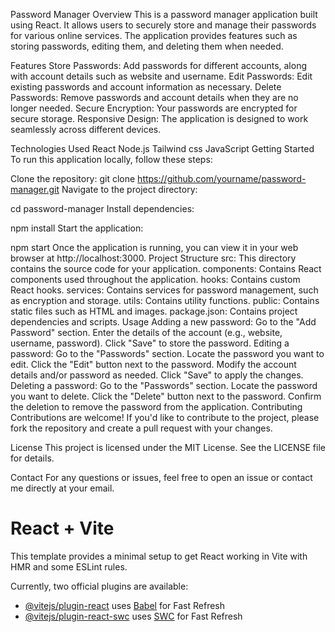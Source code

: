 Password Manager
Overview
This is a password manager application built using React. It allows users to securely store and manage their passwords for various online services. The application provides features such as storing passwords, editing them, and deleting them when needed.

Features
Store Passwords: Add passwords for different accounts, along with account details such as website and username.
Edit Passwords: Edit existing passwords and account information as necessary.
Delete Passwords: Remove passwords and account details when they are no longer needed.
Secure Encryption: Your passwords are encrypted for secure storage.
Responsive Design: The application is designed to work seamlessly across different devices.

Technologies Used
React
Node.js
Tailwind css
JavaScript
Getting Started
To run this application locally, follow these steps:

Clone the repository:
git clone https://github.com/yourname/password-manager.git
Navigate to the project directory:

cd password-manager
Install dependencies:

npm install
Start the application:

npm start
Once the application is running, you can view it in your web browser at http://localhost:3000.
Project Structure
src: This directory contains the source code for your application.
components: Contains React components used throughout the application.
hooks: Contains custom React hooks.
services: Contains services for password management, such as encryption and storage.
utils: Contains utility functions.
public: Contains static files such as HTML and images.
package.json: Contains project dependencies and scripts.
Usage
Adding a new password:
Go to the "Add Password" section.
Enter the details of the account (e.g., website, username, password).
Click "Save" to store the password.
Editing a password:
Go to the "Passwords" section.
Locate the password you want to edit.
Click the "Edit" button next to the password.
Modify the account details and/or password as needed.
Click "Save" to apply the changes.
Deleting a password:
Go to the "Passwords" section.
Locate the password you want to delete.
Click the "Delete" button next to the password.
Confirm the deletion to remove the password from the application.
Contributing
Contributions are welcome! If you'd like to contribute to the project, please fork the repository and create a pull request with your changes.

License
This project is licensed under the MIT License. See the LICENSE file for details.

Contact
For any questions or issues, feel free to open an issue or contact me directly at your email.


# React + Vite

This template provides a minimal setup to get React working in Vite with HMR and some ESLint rules.

Currently, two official plugins are available:

- [@vitejs/plugin-react](https://github.com/vitejs/vite-plugin-react/blob/main/packages/plugin-react/README.md) uses [Babel](https://babeljs.io/) for Fast Refresh
- [@vitejs/plugin-react-swc](https://github.com/vitejs/vite-plugin-react-swc) uses [SWC](https://swc.rs/) for Fast Refresh
